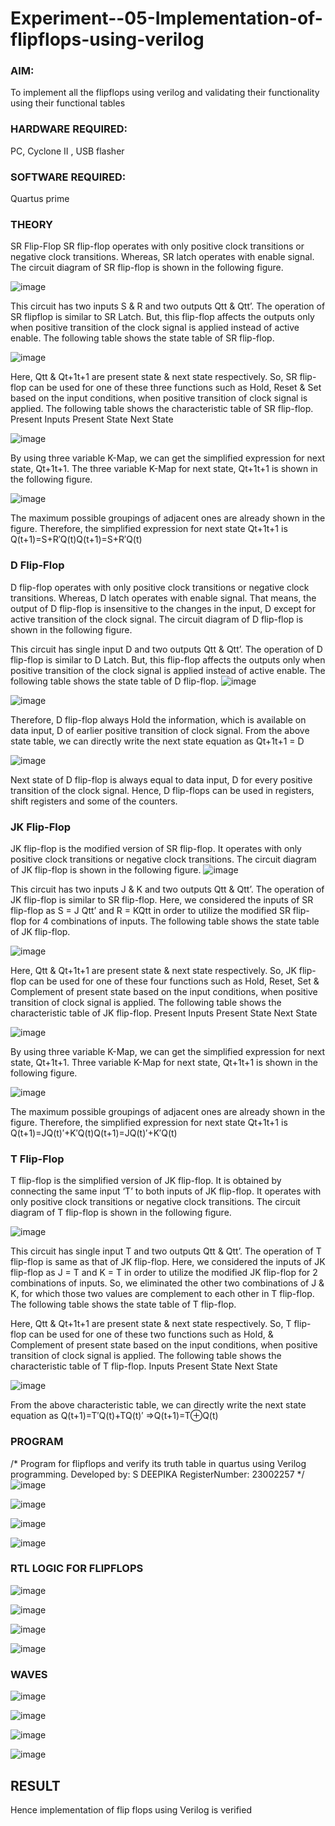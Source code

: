 # Experiment--05-Implementation-of-flipflops-using-verilog
### AIM:
To implement all the flipflops using verilog and validating their functionality using their functional tables
### HARDWARE REQUIRED: 
 PC, Cyclone II , USB flasher
### SOFTWARE REQUIRED:   
Quartus prime
### THEORY 
SR Flip-Flop
SR flip-flop operates with only positive clock transitions or negative clock transitions. Whereas, SR latch operates with enable signal. The circuit diagram of SR flip-flop is shown in the following figure.

![image](https://user-images.githubusercontent.com/36288975/167910294-bb550548-b1dc-4cba-9044-31d9037d476b.png)

 
This circuit has two inputs S & R and two outputs Qtt & Qtt’. The operation of SR flipflop is similar to SR Latch. But, this flip-flop affects the outputs only when positive transition of the clock signal is applied instead of active enable.
The following table shows the state table of SR flip-flop.


![image](https://user-images.githubusercontent.com/36288975/167910648-ced88e69-869c-42e2-9718-a285a3902446.png)


Here, Qtt & Qt+1t+1 are present state & next state respectively. So, SR flip-flop can be used for one of these three functions such as Hold, Reset & Set based on the input conditions, when positive transition of clock signal is applied. The following table shows the characteristic table of SR flip-flop.
Present Inputs	Present State	Next State


![image](https://user-images.githubusercontent.com/36288975/167908180-5fc9d589-1cb5-41f5-b2c8-927e04f5f387.png)

By using three variable K-Map, we can get the simplified expression for next state, Qt+1t+1. The three variable K-Map for next state, Qt+1t+1 is shown in the following figure.

![image](https://user-images.githubusercontent.com/36288975/167908214-25b30a54-db20-4bcb-9385-5f93a1982a09.png)

 
The maximum possible groupings of adjacent ones are already shown in the figure. Therefore, the simplified expression for next state Qt+1t+1 is
Q(t+1)=S+R′Q(t)Q(t+1)=S+R′Q(t)


### D Flip-Flop
D flip-flop operates with only positive clock transitions or negative clock transitions. Whereas, D latch operates with enable signal. That means, the output of D flip-flop is insensitive to the changes in the input, D except for active transition of the clock signal. The circuit diagram of D flip-flop is shown in the following figure.
 
This circuit has single input D and two outputs Qtt & Qtt’. The operation of D flip-flop is similar to D Latch. But, this flip-flop affects the outputs only when positive transition of the clock signal is applied instead of active enable.
The following table shows the state table of D flip-flop.
![image](https://user-images.githubusercontent.com/36288975/167908342-e03f0cbb-5958-43bb-b74a-5e3ec2341675.png)

![image](https://user-images.githubusercontent.com/36288975/167910325-aeef0739-0a54-40e2-bebd-6f5fa0cad10e.png)



Therefore, D flip-flop always Hold the information, which is available on data input, D of earlier positive transition of clock signal. From the above state table, we can directly write the next state equation as
Qt+1t+1 = D



![image](https://user-images.githubusercontent.com/36288975/167908850-d39d07ba-7f9d-490a-b9f2-274e189fd047.png)

Next state of D flip-flop is always equal to data input, D for every positive transition of the clock signal. Hence, D flip-flops can be used in registers, shift registers and some of the counters.


### JK Flip-Flop
JK flip-flop is the modified version of SR flip-flop. It operates with only positive clock transitions or negative clock transitions. The circuit diagram of JK flip-flop is shown in the following figure.
![image](https://user-images.githubusercontent.com/36288975/167910378-d2d984a7-2815-4d17-8c41-ee4bdf59ec24.png) 

 
This circuit has two inputs J & K and two outputs Qtt & Qtt’. The operation of JK flip-flop is similar to SR flip-flop. Here, we considered the inputs of SR flip-flop as S = J Qtt’ and R = KQtt in order to utilize the modified SR flip-flop for 4 combinations of inputs.
The following table shows the state table of JK flip-flop.


![image](https://user-images.githubusercontent.com/36288975/167908575-59c35afb-50d3-46a2-888c-47478a3179d5.png)

Here, Qtt & Qt+1t+1 are present state & next state respectively. So, JK flip-flop can be used for one of these four functions such as Hold, Reset, Set & Complement of present state based on the input conditions, when positive transition of clock signal is applied. The following table shows the characteristic table of JK flip-flop.
Present Inputs	Present State	Next State

![image](https://user-images.githubusercontent.com/36288975/167908664-c854ffe9-0bd3-44c2-bfa6-e53928181c69.png)


By using three variable K-Map, we can get the simplified expression for next state, Qt+1t+1. Three variable K-Map for next state, Qt+1t+1 is shown in the following figure.
 
 
 ![image](https://user-images.githubusercontent.com/36288975/167908688-fa93c3e9-8323-4864-947d-c11d163d5a90.png)

The maximum possible groupings of adjacent ones are already shown in the figure. Therefore, the simplified expression for next state Qt+1t+1 is
Q(t+1)=JQ(t)′+K′Q(t)Q(t+1)=JQ(t)′+K′Q(t)



### T Flip-Flop
T flip-flop is the simplified version of JK flip-flop. It is obtained by connecting the same input ‘T’ to both inputs of JK flip-flop. It operates with only positive clock transitions or negative clock transitions. The circuit diagram of T flip-flop is shown in the following figure.

![image](https://user-images.githubusercontent.com/36288975/167911534-5f3c445d-bc68-46e2-9a9c-7efce5febc60.png)



This circuit has single input T and two outputs Qtt & Qtt’. The operation of T flip-flop is same as that of JK flip-flop. Here, we considered the inputs of JK flip-flop as J = T and K = T in order to utilize the modified JK flip-flop for 2 combinations of inputs. So, we eliminated the other two combinations of J & K, for which those two values are complement to each other in T flip-flop.
The following table shows the state table of T flip-flop.



Here, Qtt & Qt+1t+1 are present state & next state respectively. So, T flip-flop can be used for one of these two functions such as Hold, & Complement of present state based on the input conditions, when positive transition of clock signal is applied. The following table shows the characteristic table of T flip-flop.
Inputs	Present State	Next State


![image](https://user-images.githubusercontent.com/36288975/167909015-53aa9450-3f28-4202-887a-79d88228f8a0.png)

From the above characteristic table, we can directly write the next state equation as
Q(t+1)=T′Q(t)+TQ(t)′
⇒Q(t+1)=T⊕Q(t)

### PROGRAM 
/*
Program for flipflops  and verify its truth table in quartus using Verilog programming.
Developed by: S DEEPIKA
RegisterNumber:  23002257
*/
![image](https://github.com/Deepikasuresh05/Experiment--05-Implementation-of-flipflops-using-verilog/assets/148514509/839431df-985f-4152-b102-d2f584a5998f)


![image](https://github.com/Deepikasuresh05/Experiment--05-Implementation-of-flipflops-using-verilog/assets/148514509/3e2dcc2b-9d14-4252-b15d-2dddcbf4c7c7)


![image](https://github.com/Deepikasuresh05/Experiment--05-Implementation-of-flipflops-using-verilog/assets/148514509/968ee1cf-76da-4ce7-8f3a-c22fbb8cff85)


![image](https://github.com/Deepikasuresh05/Experiment--05-Implementation-of-flipflops-using-verilog/assets/148514509/bf451517-de3b-4f30-a4f3-0450a1433f73)


### RTL LOGIC FOR FLIPFLOPS 
![image](https://github.com/Deepikasuresh05/Experiment--05-Implementation-of-flipflops-using-verilog/assets/148514509/9236dc0b-2a56-4a33-8246-82e06a1f38cc)

![image](https://github.com/Deepikasuresh05/Experiment--05-Implementation-of-flipflops-using-verilog/assets/148514509/0439ffcb-a380-4e64-b003-c0d760cc0aa6)

![image](https://github.com/Deepikasuresh05/Experiment--05-Implementation-of-flipflops-using-verilog/assets/148514509/f5181917-f7f2-42b3-b99d-107910bda351)

![image](https://github.com/Deepikasuresh05/Experiment--05-Implementation-of-flipflops-using-verilog/assets/148514509/5ae2eb39-844f-4b3e-8ca6-4e11f533a9de)


### WAVES

![image](https://github.com/Deepikasuresh05/Experiment--05-Implementation-of-flipflops-using-verilog/assets/148514509/cd4a62be-a9bf-44cf-8353-16f9ff398730)

![image](https://github.com/Deepikasuresh05/Experiment--05-Implementation-of-flipflops-using-verilog/assets/148514509/3adeebc9-39dc-4ce5-b071-652736c0cd20)

![image](https://github.com/Deepikasuresh05/Experiment--05-Implementation-of-flipflops-using-verilog/assets/148514509/f4df2223-e843-43c6-acc0-b3dd786679e9)

![image](https://github.com/Deepikasuresh05/Experiment--05-Implementation-of-flipflops-using-verilog/assets/148514509/a498ec66-01ed-4633-9962-7d41d753fc59)


## RESULT
Hence implementation of flip flops using Verilog is verified



